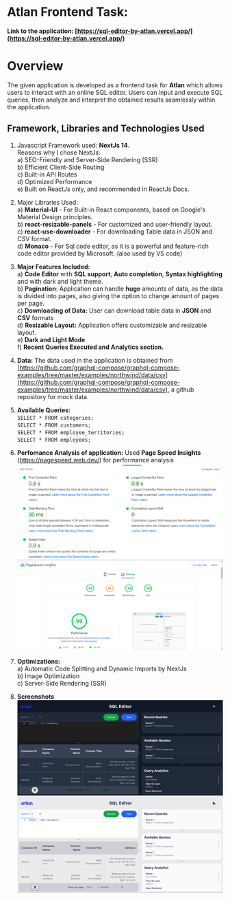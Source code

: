 # Atlan Frontend Task:

**Link to the application:  [https://sql-editor-by-atlan.vercel.app/](https://sql-editor-by-atlan.vercel.app/)**


# Overview
The given application is developed as a frontend task for **Atlan** which allows users to interact with an online SQL editor. Users can input and execute SQL queries, then analyze and interpret the obtained results seamlessly within the application.

## Framework, Libraries and Technologies Used
1) Javascript Framework used:  **NextJs 14**. <br>
 Reasons why I chose NextJs:<br>
 a) SEO-Friendly and Server-Side Rendering (SSR)<br>
 b) Efficient Client-Side Routing<br>
 c) Built-in API Routes<br>
 d) Optimized Performance<br>
 e) Built on ReactJs only, and recommended in ReactJs Docs.<br>
 
2) Major Libraries Used:<br>
	a) **Material-UI** - For Built-in React components, based on Google's Material Design principles.<br>
	b) **react-resizable-panels** - For customized and user-friendly layout.<br>
	c) **react-use-downloader** - For downloading Table data in JSON and CSV format. <br>
	d) **Monaco** - For Sql code editor, as it is a powerful and feature-rich code editor provided by Microsoft. (also used by VS code)<br>

3) **Major Features Included:** <br>
a) **Code Editor** with **SQL support**, **Auto completion**, **Syntax highlighting** and with dark and light theme.<br>
b) **Pagination**: Application can handle **huge** amounts of data, as the data is divided into pages, also giving the option to change amount of pages per page.<br>
c) **Downloading of Data:** User can download table data in **JSON** and **CSV** formats <br>
d)  **Resizable Layout:** Application offers customizable and resizable layout.<br>
e) **Dark and Light Mode** <br>
f) **Recent Queries Executed and Analytics section.** <br>

4) **Data:** The data used in the application is obtained from [https://github.com/graphql-compose/graphql-compose-examples/tree/master/examples/northwind/data/csv](https://github.com/graphql-compose/graphql-compose-examples/tree/master/examples/northwind/data/csv), a github repository for mock data.
5) **Available Queries:**<br>
    `SELECT * FROM categories;`<br>
    `SELECT * FROM customers;`<br>
    `SELECT * FROM employee_territories;`<br>
    `SELECT * FROM employees;`<br>

6) **Perfomance Analysis of application:**
Used **Page Speed Insights** (https://pagespeed.web.dev/) for performance analysis<br>
![](public/assets/Screenshots/load-metrics.png)
![](public/assets/Screenshots/overall-performance.png)

7) **Optimizations:**<br>
a) Automatic Code Splitting and Dynamic Imports by NextJs <br>
b) Image Optimization <br>
c) Server-Side Rendering (SSR) <br>

8) **Screenshots**<br>
![](public/assets/Screenshots/application-dark-mode.png)
![](public/assets/Screenshots/application-light-mode.png)

   


